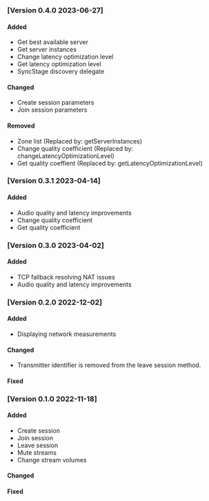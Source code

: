 ### [Version 0.4.0 2023-06-27]
#### Added

* Get best available server
* Get server instances
* Change latency optimization level
* Get latency optimization level
* SyncStage discovery delegate

#### Changed

* Create session parameters
* Join session parameters

#### Removed

* Zone list (Replaced by: getServerInstances)
* Change quality coefficient (Replaced by: changeLatencyOptimizationLevel)
* Get quality coeffient (Replaced by: getLatencyOptimizationLevel)


### [Version 0.3.1 2023-04-14]
#### Added
* Audio quality and latency improvements
* Change quality coefficient
* Get quality coefficient

### [Version 0.3.0 2023-04-02]
#### Added
* TCP fallback resolving NAT issues
* Audio quality and latency improvements

### [Version 0.2.0 2022-12-02]
#### Added

* Displaying network measurements

#### Changed

* Transmitter identifier is removed from the leave session method.

#### Fixed

### [Version 0.1.0 2022-11-18]
#### Added

* Create session
* Join session
* Leave session
* Mute streams
* Change stream volumes

#### Changed

#### Fixed

